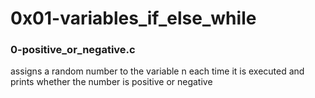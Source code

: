 # 0x01-variables_if_else_while

### 0-positive_or_negative.c
assigns a random number to  the variable n each time
it is executed and prints whether the number is positive or negative
